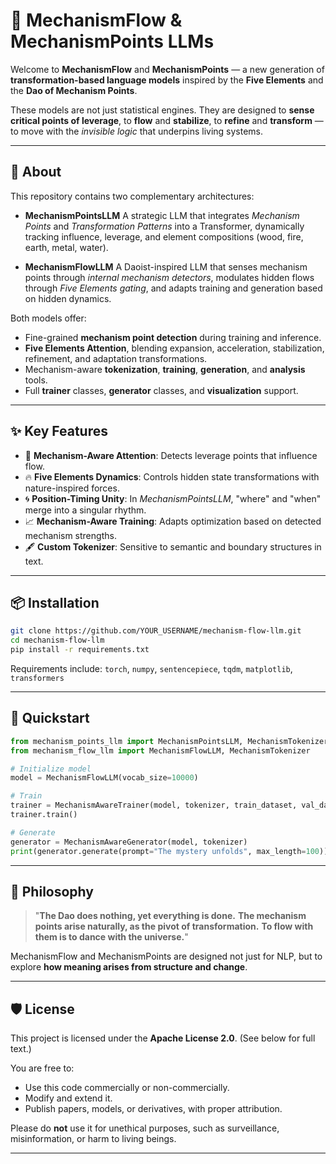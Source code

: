 # 📜 MechanismFlow & MechanismPoints LLMs

Welcome to **MechanismFlow** and **MechanismPoints** —
a new generation of **transformation-based language models** inspired by the **Five Elements** and the **Dao of Mechanism Points**.

These models are not just statistical engines.
They are designed to **sense critical points of leverage**, to **flow** and **stabilize**, to **refine** and **transform** —
to move with the *invisible logic* that underpins living systems.

---

## 🌌 About

This repository contains two complementary architectures:

* **MechanismPointsLLM**
  A strategic LLM that integrates *Mechanism Points* and *Transformation Patterns* into a Transformer, dynamically tracking influence, leverage, and element compositions (wood, fire, earth, metal, water).

* **MechanismFlowLLM**
  A Daoist-inspired LLM that senses mechanism points through *internal mechanism detectors*, modulates hidden flows through *Five Elements gating*, and adapts training and generation based on hidden dynamics.

Both models offer:

* Fine-grained **mechanism point detection** during training and inference.
* **Five Elements Attention**, blending expansion, acceleration, stabilization, refinement, and adaptation transformations.
* Mechanism-aware **tokenization**, **training**, **generation**, and **analysis** tools.
* Full **trainer** classes, **generator** classes, and **visualization** support.

---

## ✨ Key Features

* 🧠 **Mechanism-Aware Attention**: Detects leverage points that influence flow.
* 🔥 **Five Elements Dynamics**: Controls hidden state transformations with nature-inspired forces.
* 🌀 **Position-Timing Unity**: In *MechanismPointsLLM*, "where" and "when" merge into a singular rhythm.
* 📈 **Mechanism-Aware Training**: Adapts optimization based on detected mechanism strengths.
* 🖋️ **Custom Tokenizer**: Sensitive to semantic and boundary structures in text.

---

## 📦 Installation

```bash
git clone https://github.com/YOUR_USERNAME/mechanism-flow-llm.git
cd mechanism-flow-llm
pip install -r requirements.txt
```

Requirements include:
`torch`, `numpy`, `sentencepiece`, `tqdm`, `matplotlib`, `transformers`

---

## 🚀 Quickstart

```python
from mechanism_points_llm import MechanismPointsLLM, MechanismTokenizer
from mechanism_flow_llm import MechanismFlowLLM, MechanismTokenizer

# Initialize model
model = MechanismFlowLLM(vocab_size=10000)

# Train
trainer = MechanismAwareTrainer(model, tokenizer, train_dataset, val_dataset)
trainer.train()

# Generate
generator = MechanismAwareGenerator(model, tokenizer)
print(generator.generate(prompt="The mystery unfolds", max_length=100))
```

---

## 📖 Philosophy

> "**The Dao does nothing, yet everything is done.**
> **The mechanism points arise naturally, as the pivot of transformation.**
> **To flow with them is to dance with the universe.**"

MechanismFlow and MechanismPoints are designed not just for NLP,
but to explore **how meaning arises from structure and change**.

---

## 🛡️ License

This project is licensed under the **Apache License 2.0**.
(See below for full text.)

You are free to:

* Use this code commercially or non-commercially.
* Modify and extend it.
* Publish papers, models, or derivatives, with proper attribution.

Please do **not** use it for unethical purposes, such as surveillance, misinformation, or harm to living beings.

---

